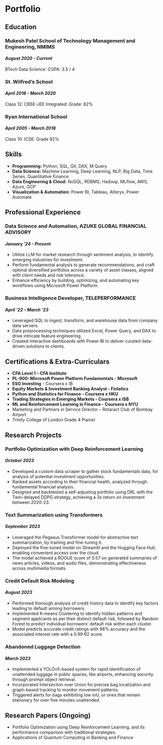 # Portfolio


## Education

### Mukesh Patel School of Technology Management and Engineering, NMIMS
#### *August 2020 - Current*
BTech Data Science: CGPA: 3.5 / 4

### St. Wilfred’s School
#### *April 2018 - March 2020*
Class 12: CBSE-JEE Integrated: Grade: 82%

### Ryan International School
#### *April 2005 - March 2018*
Class 10: ICSE: Grade 92%

## Skills

- **Programming:** Python, SQL, Git, DAX, M Query
- **Data Science:** Machine Learning, Deep Learning, NLP, Big Data, Time Series, Quantitative Finance
- **Data Engineering & Cloud:** NoSQL, RDBMS, Hadoop, MLflow, AWS, Azure, GCP
- **Visualization & Automation:** Power BI, Tableau, Alteryx, Power Automate

## Professional Experience

### Data Science and Automation, AZUKE GLOBAL FINANCIAL ADVISORY
#### *January ’24 - Present*
- Utilize LLM for market research through sentiment analysis, to identify emerging industries for investment.
- Perform fundamental analysis to generate recommendations, and craft optimal diversified portfolios across a variety of asset classes, aligned with client needs and risk tolerance.
- Enhance efficiency by building, optimizing, and automating key workflows using Microsoft Power Platform.

### Business Intelligence Developer, TELEPERFORMANCE                                              
#### *April ‘22 – March ‘23*
- Leveraged SQL to ingest, transform, and warehouse data from company data servers.
- Data preprocessing techniques utilized Excel, Power Query, and DAX to drive intricate feature engineering.
- Created interactive dashboards with Power BI to deliver curated data-driven solutions to clients.

## Certifications & Extra-Curriculars

- **CFA Level 1 – CFA Institute**                                                                   
- **PL-900: Microsoft Power Platform Fundamentals - Microsoft**
- **ESG Investing** - Coursera x IB                            
- **Equity Markets & Investment Banking Analyst - Finlatics**                                         
- **Python and Statistics for Finance - Coursera x HKU**                                 
- **Trading Strategies in Emerging Markets - Coursera x ISB**                                 
- **ML and Reinforcement Learning in Finance - Coursera x NYU**                                          
- Marketing and Partners in Service Director – Rotaract Club of Bombay Airport
- Trinity College of London Grade 4 Pianist

## Research Projects

### Portfolio Optimization with Deep Reinforcement Learning                                                
#### *October 2023*
- Developed a custom data scraper to gather stock fundamentals data, for analysis of potential investment opportunities.
- Ranked assets according to their financial health, analyzed through fundamental financial analysis.
- Designed and backtested a self-adjusting portfolio using DRL with the Twin-delayed DDPG strategy, achieving a 3x return on investment between 2020-23.

### Text Summarization using Transformers                                                                
#### *September 2023*
- Leveraged the Pegasus Transformer model for abstractive text summarization, by training and fine-tuning it.
- Deployed the fine-tuned model on Streamlit and the Hugging Face Hub, enabling convenient access over the cloud.
- The model achieved a ROGUE score of 0.57 on generated summaries of news articles, videos, and audio files, demonstrating effectiveness across multimedia formats.

### Credit Default Risk Modeling                                                                           
#### *August 2023*
- Performed thorough analysis of credit history data to identify key factors leading to default among borrowers.
- Implemented K-means Clustering to identify hidden patterns and segment applicants as per their distinct default risk, followed by Random Forest to predict individual borrowers’ default risk within each cluster.
- Model predicts accurate credit ratings with 98% accuracy and the associated interest rate with a 0.99 R2 score.

### Abandoned Luggage Detection                                                                            
#### *March 2023*
- Implemented a YOLOv5-based system for rapid identification of unattended luggage in public spaces, like airports, enhancing security through prompt object retrieval.
- Incorporated Intersection over Union for precise bag localization and graph-based tracking to monitor movement patterns.
- Triggered alerts for bags exhibiting low IoU, or ones that remain stationary for over five minutes unattended.

## Research Papers (Ongoing)

- Portfolio Optimization using Deep Reinforcement Learning, and its performance comparison with traditional strategies.
- Applications of Quantum Computing in Banking and Finance
